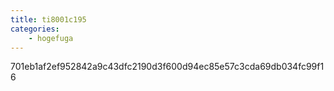 ```yaml
---
title: ti8001c195
categories:
    - hogefuga
---
```

701eb1af2ef952842a9c43dfc2190d3f600d94ec85e57c3cda69db034fc99f16